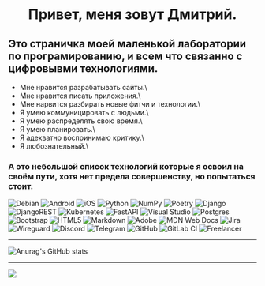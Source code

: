 <h1 align="center">Привет, меня зовут Дмитрий.</h1>
<h2 align="left">Это страничка моей маленькой лаборатории по програмированию, и всем что связанно с цифровывми технологиями.</h2>

* Мне нравится разрабатывать сайты.\
* Мне нравится писать приложения.\
* Мне нарвится разбирать новые фитчи и технологии.\
* Я умею коммуницировать с людьми.\
* Я умею распределять свою время.\
* Я умею планировать.\
* Я адекватно воспринимаю критику.\
* Я любознательный.\

<h3 align="left">А это небольшой список технологий которые я освоил на своём пути, хотя нет предела совершенству, но попытаться стоит.</h3>



![Debian](https://img.shields.io/badge/Debian-D70A53?style=for-the-badge&logo=debian&logoColor=white)
![Android](https://img.shields.io/badge/Android-3DDC84?style=for-the-badge&logo=android&logoColor=white)
![iOS](https://img.shields.io/badge/iOS-000000?style=for-the-badge&logo=ios&logoColor=white)
![Python](https://img.shields.io/badge/python-3670A0?style=for-the-badge&logo=python&logoColor=ffdd54)
![NumPy](https://img.shields.io/badge/numpy-%23013243.svg?style=for-the-badge&logo=numpy&logoColor=white)
![Poetry](https://img.shields.io/badge/Poetry-%233B82F6.svg?style=for-the-badge&logo=poetry&logoColor=0B3D8D)
![Django](https://img.shields.io/badge/django-%23092E20.svg?style=for-the-badge&logo=django&logoColor=white)
![DjangoREST](https://img.shields.io/badge/DJANGO-REST-ff1709?style=for-the-badge&logo=django&logoColor=white&color=ff1709&labelColor=gray)
![Kubernetes](https://img.shields.io/badge/kubernetes-%23326ce5.svg?style=for-the-badge&logo=kubernetes&logoColor=white)
![FastAPI](https://img.shields.io/badge/FastAPI-005571?style=for-the-badge&logo=fastapi)
![Visual Studio](https://img.shields.io/badge/Visual%20Studio-5C2D91.svg?style=for-the-badge&logo=visual-studio&logoColor=white)
![Postgres](https://img.shields.io/badge/postgres-%23316192.svg?style=for-the-badge&logo=postgresql&logoColor=white)
![Bootstrap](https://img.shields.io/badge/bootstrap-%238511FA.svg?style=for-the-badge&logo=bootstrap&logoColor=white)
![HTML5](https://img.shields.io/badge/html5-%23E34F26.svg?style=for-the-badge&logo=html5&logoColor=white)
![Markdown](https://img.shields.io/badge/markdown-%23000000.svg?style=for-the-badge&logo=markdown&logoColor=white)
![Adobe](https://img.shields.io/badge/adobe-%23FF0000.svg?style=for-the-badge&logo=adobe&logoColor=white)
![MDN Web Docs](https://img.shields.io/badge/MDN_Web_Docs-black?style=for-the-badge&logo=mdnwebdocs&logoColor=white)
![Jira](https://img.shields.io/badge/jira-%230A0FFF.svg?style=for-the-badge&logo=jira&logoColor=white)
![Wireguard](https://img.shields.io/badge/wireguard-%2388171A.svg?style=for-the-badge&logo=wireguard&logoColor=white)
![Discord](https://img.shields.io/badge/Discord-%235865F2.svg?style=for-the-badge&logo=discord&logoColor=white)
![Telegram](https://img.shields.io/badge/Telegram-2CA5E0?style=for-the-badge&logo=telegram&logoColor=white)
![GitHub](https://img.shields.io/badge/github-%23121011.svg?style=for-the-badge&logo=github&logoColor=white)
![GitLab CI](https://img.shields.io/badge/gitlab%20ci-%23181717.svg?style=for-the-badge&logo=gitlab&logoColor=white)
![Freelancer](https://img.shields.io/badge/Freelancer-29B2FE?style=for-the-badge&logo=Freelancer&logoColor=white)

---

![Anurag's GitHub stats](https://github-readme-stats.vercel.app/api?username=DmitriiSushkov&show_icons=true&theme=radical)

---

![](https://komarev.com/ghpvc/?username=DmitriiSushkov&color=green)
